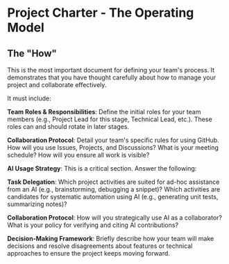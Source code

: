 # Project Charter - The Operating Model

## The "How"

This is the most important document for defining your team's process. It demonstrates that you have thought carefully about how to manage your project and collaborate effectively. 

It must include: 

 **Team Roles & Responsibilities**: Define the initial roles for your team members (e.g., Project Lead for this stage, Technical Lead, etc.). These roles can and should rotate in later stages. 
 
 **Collaboration Protocol**: Detail your team's specific rules for using GitHub. How will you use Issues, Projects, and Discussions? What is your meeting schedule? How will you ensure all work is visible? 

 
 **AI Usage Strategy**: This is a critical section. Answer the following: 

  **Task Delegation**: 
  Which project activities are suited for ad-hoc assistance from an AI (e.g., brainstorming, debugging a snippet)? 
  Which activities are candidates for systematic automation using AI (e.g., generating unit tests, summarizing notes)? 
  
  **Collaboration Protocol**: 
    How will you strategically use AI as a collaborator? 
    What is your policy for verifying and citing AI contributions? 


  
  **Decision-Making Framework**: Briefly describe how your team will make decisions and resolve disagreements about features or technical approaches to ensure the project keeps moving forward. 
